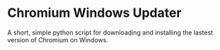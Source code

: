 Chromium Windows Updater
========================

A short, simple python script for downloading and installing the lastest 
version of Chromium on Windows.
